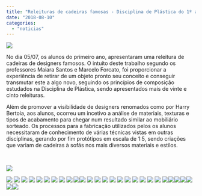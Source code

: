 ```yaml
---
title: "Releituras de cadeiras famosas - Disciplina de Plástica do 1º ano"
date: "2018-08-10"
categories: 
  - "noticias"
---
```


![](/img/antigo/2018/08/DSC_1689-site-ddm-632x395.jpg)

No dia 05/07, os alunos do primeiro ano, apresentaram uma releitura de cadeiras de designers famosos. O intuito deste trabalho segundo os professores Maiara Santos e Marcelo Forcato, foi proporcionar a experiência de retirar de um objeto pronto seu conceito e conseguir transmutar este a algo novo, seguindo os princípios de composição estudados na Disciplina de Plástica, sendo apresentados mais de vinte e cinto releituras.

Além de promover a visibilidade de designers renomados como por Harry Bertoia, aos alunos, ocorreu um incetivo a análise de materiais, texturas e tipos de acabamento para chegar num resultado similar ao mobiliário sorteado. Os processos para a fabricação utilizados pelos os alunos necessitaram de conhecimento de várias técnicas vistas em outras disciplinas, gerando por fim protótipos em escala de 1:5, sendo criações que variam de cadeiras à sofás nos mais diversos materiais e estilos.

 

[![](/img/antigo/2018/08/DSC_1797-632x663.jpg)](/img/antigo/2018/08/DSC_1797.jpg)

[![](/img/antigo/2018/08/DSC_1700-632x461.jpg)](/img/antigo/2018/08/DSC_1700.jpg) [![](/img/antigo/2018/08/DSC_1765-632x416.jpg)](/img/antigo/2018/08/DSC_1765.jpg) [![](/img/antigo/2018/08/DSC_1768-632x786.jpg)](/img/antigo/2018/08/DSC_1768.jpg) [![](/img/antigo/2018/08/DSC_1770-632x583.jpg)](/img/antigo/2018/08/DSC_1770.jpg) [![](/img/antigo/2018/08/DSC_1773-632x477.jpg)](/img/antigo/2018/08/DSC_1773.jpg) [![](/img/antigo/2018/08/DSC_1779-632x490.jpg)](/img/antigo/2018/08/DSC_1779.jpg) [![](/img/antigo/2018/08/DSC_1785-632x530.jpg)](/img/antigo/2018/08/DSC_1785.jpg) [![](/img/antigo/2018/08/DSC_1789-632x576.jpg)](/img/antigo/2018/08/DSC_1789.jpg) [![](/img/antigo/2018/08/DSC_1792-632x527.jpg)](/img/antigo/2018/08/DSC_1792.jpg) [![](/img/antigo/2018/08/DSC_1799-632x597.jpg)](/img/antigo/2018/08/DSC_1799.jpg)[![](/img/antigo/2018/08/DSC_1706-632x493.jpg)](/img/antigo/2018/08/DSC_1706.jpg) [![](/img/antigo/2018/08/DSC_1712-632x532.jpg)](/img/antigo/2018/08/DSC_1712.jpg) [![](/img/antigo/2018/08/DSC_1714-632x809.jpg)](/img/antigo/2018/08/DSC_1714.jpg) [![](/img/antigo/2018/08/DSC_1716-632x783.jpg)](/img/antigo/2018/08/DSC_1716.jpg) [![](/img/antigo/2018/08/DSC_1725-632x652.jpg)](/img/antigo/2018/08/DSC_1725.jpg) [![](/img/antigo/2018/08/DSC_1728-632x687.jpg)](/img/antigo/2018/08/DSC_1728.jpg) [![](/img/antigo/2018/08/DSC_1731-632x745.jpg)](/img/antigo/2018/08/DSC_1731.jpg) [![](/img/antigo/2018/08/DSC_1733-632x724.jpg)](/img/antigo/2018/08/DSC_1733.jpg) [![](/img/antigo/2018/08/DSC_1736-632x562.jpg)](/img/antigo/2018/08/DSC_1736.jpg) [![](/img/antigo/2018/08/DSC_1741-632x482.jpg)](/img/antigo/2018/08/DSC_1741.jpg) [![](/img/antigo/2018/08/DSC_1747-632x552.jpg)](/img/antigo/2018/08/DSC_1747.jpg) [![](/img/antigo/2018/08/DSC_1750-632x570.jpg)](/img/antigo/2018/08/DSC_1750.jpg)[![](/img/antigo/2018/08/DSC_1800-632x537.jpg)](/img/antigo/2018/08/DSC_1800.jpg)[![](/img/antigo/2018/08/DSC_1703-1-632x533.jpg)](/img/antigo/2018/08/DSC_1703-1.jpg)[![](/img/antigo/2018/08/DSC_1752-632x594.jpg)](/img/antigo/2018/08/DSC_1752.jpg)[![](/img/antigo/2018/08/DSC_1755-632x494.jpg)](/img/antigo/2018/08/DSC_1755.jpg)[![](/img/antigo/2018/08/DSC_1763-1-632x483.jpg)](/img/antigo/2018/08/DSC_1763-1.jpg)[![](/img/antigo/2018/08/DSC_1794-632x449.jpg)](/img/antigo/2018/08/DSC_1794.jpg)
